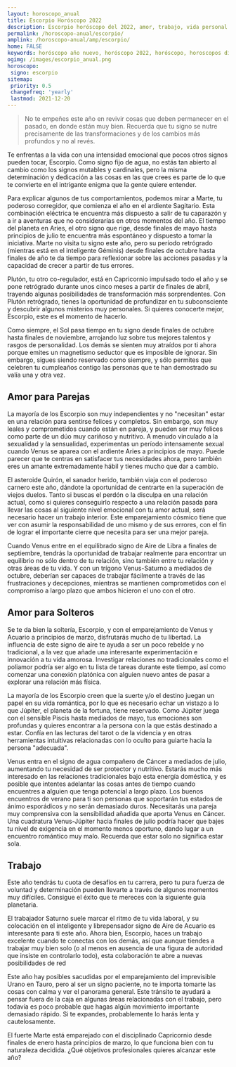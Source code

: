 ```yaml
---
layout: horoscopo_anual
title: Escorpio Horóscopo 2022 
description: Escorpio horóscopo del 2022, amor, trabajo, vida personal. Todas las predicciones para Escorpio 2022 gratis. Disfruta este año nuevo.
permalink: /horoscopo-anual/escorpio/
amplink: /horoscopo-anual/amp/escorpio/
home: FALSE
keywords: horóscopo año nuevo, horóscopo 2022, horóscopo, horoscopos diarios gratis del dia de hoy, horóscopo diario gratis,horóscopo ano nuevo 2022, horóscopo esperanza gracia, horoscopo Escorpio 2022, horoscop, horóscopos gratis, horoscopo Escorpio, horoscopo Escorpio 2022 gratis, Tarot, Astrologia, Zodíaco, Escorpio, horoscopo gratis,tarot en femenino,videncia gratuita,horoscopos gratuitos,horóscopos, astrologia,videncia gratis
ogimg: /images/escorpio_anual.png
horoscopo:
 signo: escorpio
sitemap:
 priority: 0.5
 changefreq: 'yearly'
 lastmod: 2021-12-20
---
```





> No te empeñes este año en revivir cosas que deben permanecer en el pasado, en donde están muy bien. Recuerda que tu signo se nutre precisamente de las transformaciones y de los cambios más profundos y no al revés.


Te enfrentas a la vida con una intensidad emocional que pocos otros signos pueden tocar, Escorpio. Como signo fijo de agua, no estás tan abierto al cambio como los signos mutables y cardinales, pero la misma determinación y dedicación a las cosas en las que crees es parte de lo que te convierte en el intrigante enigma que la gente quiere entender.

Para explicar algunos de tus comportamientos, podemos mirar a Marte, tu poderoso corregidor, que comienza el año en el ardiente Sagitario. Esta combinación eléctrica te encuentra más dispuesto a salir de tu caparazón y a ir a aventuras que no considerarías en otros momentos del año. El tiempo del planeta en Aries, el otro signo que rige, desde finales de mayo hasta principios de julio te encuentra más espontáneo y dispuesto a tomar la iniciativa. Marte no visita tu signo este año, pero su período retrógrado (mientras está en el inteligente Géminis) desde finales de octubre hasta finales de año te da tiempo para reflexionar sobre las acciones pasadas y la capacidad de crecer a partir de tus errores.

Plutón, tu otro co-regulador, está en Capricornio impulsado todo el año y se pone retrógrado durante unos cinco meses a partir de finales de abril, trayendo algunas posibilidades de transformación más sorprendentes. Con Plutón retrógrado, tienes la oportunidad de profundizar en tu subconsciente y descubrir algunos misterios muy personales. Si quieres conocerte mejor, Escorpio, este es el momento de hacerlo.

Como siempre, el Sol pasa tiempo en tu signo desde finales de octubre hasta finales de noviembre, arrojando luz sobre tus mejores talentos y rasgos de personalidad. Los demás se sienten muy atraídos por ti ahora porque emites un magnetismo seductor que es imposible de ignorar. Sin embargo, sigues siendo reservado como siempre, y sólo permites que celebren tu cumpleaños contigo las personas que te han demostrado su valía una y otra vez.

## Amor para Parejas

La mayoría de los Escorpio son muy independientes y no "necesitan" estar en una relación para sentirse felices y completos. Sin embargo, son muy leales y comprometidos cuando están en pareja, y pueden ser muy felices como parte de un dúo muy cariñoso y nutritivo. A menudo vinculado a la sexualidad y la sensualidad, experimentas un período intensamente sexual cuando Venus se aparea con el ardiente Aries a principios de mayo. Puede parecer que te centras en satisfacer tus necesidades ahora, pero también eres un amante extremadamente hábil y tienes mucho que dar a cambio.

El asteroide Quirón, el sanador herido, también viaja con el poderoso carnero este año, dándote la oportunidad de centrarte en la superación de viejos duelos. Tanto si buscas el perdón o la disculpa en una relación actual, como si quieres conseguirlo respecto a una relación pasada para llevar las cosas al siguiente nivel emocional con tu amor actual, será necesario hacer un trabajo interior. Este emparejamiento cósmico tiene que ver con asumir la responsabilidad de uno mismo y de sus errores, con el fin de lograr el importante cierre que necesita para ser una mejor pareja.

Cuando Venus entre en el equilibrado signo de Aire de Libra a finales de septiembre, tendrás la oportunidad de trabajar realmente para encontrar un equilibrio no sólo dentro de tu relación, sino también entre tu relación y otras áreas de tu vida. Y con un trígono Venus-Saturno a mediados de octubre, deberían ser capaces de trabajar fácilmente a través de las frustraciones y decepciones, mientras se mantienen comprometidos con el compromiso a largo plazo que ambos hicieron el uno con el otro.

## Amor para Solteros

Se te da bien la soltería, Escorpio, y con el emparejamiento de Venus y Acuario a principios de marzo, disfrutarás mucho de tu libertad. La influencia de este signo de aire te ayuda a ser un poco rebelde y no tradicional, a la vez que añade una interesante experimentación e innovación a tu vida amorosa. Investigar relaciones no tradicionales como el poliamor podría ser algo en tu lista de tareas durante este tiempo, así como comenzar una conexión platónica con alguien nuevo antes de pasar a explorar una relación más física.

La mayoría de los Escorpio creen que la suerte y/o el destino juegan un papel en su vida romántica, por lo que es necesario echar un vistazo a lo que Júpiter, el planeta de la fortuna, tiene reservado. Como Júpiter juega con el sensible Piscis hasta mediados de mayo, tus emociones son profundas y quieres encontrar a la persona con la que estás destinado a estar. Confía en las lecturas del tarot o de la videncia y en otras herramientas intuitivas relacionadas con lo oculto para guiarte hacia la persona "adecuada".

Venus entra en el signo de agua compañero de Cáncer a mediados de julio, aumentando tu necesidad de ser protector y nutritivo. Estarás mucho más interesado en las relaciones tradicionales bajo esta energía doméstica, y es posible que intentes adelantar las cosas antes de tiempo cuando encuentres a alguien que tenga potencial a largo plazo. Los buenos encuentros de verano para ti son personas que soportarán tus estados de ánimo esporádicos y no serán demasiado duros. Necesitarás una pareja muy comprensiva con la sensibilidad añadida que aporta Venus en Cáncer. Una cuadratura Venus-Júpiter hacia finales de julio podría hacer que bajes tu nivel de exigencia en el momento menos oportuno, dando lugar a un encuentro romántico muy malo. Recuerda que estar solo no significa estar sola.

## Trabajo

Este año tendrás tu cuota de desafíos en tu carrera, pero tu pura fuerza de voluntad y determinación pueden llevarte a través de algunos momentos muy difíciles. Consigue el éxito que te mereces con la siguiente guía planetaria.

El trabajador Saturno suele marcar el ritmo de tu vida laboral, y su colocación en el inteligente y librepensador signo de Aire de Acuario es interesante para ti este año. Ahora bien, Escorpio, haces un trabajo excelente cuando te conectas con los demás, así que aunque tiendes a trabajar muy bien solo (o al menos en ausencia de una figura de autoridad que insiste en controlarlo todo), esta colaboración te abre a nuevas posibilidades de red

Este año hay posibles sacudidas por el emparejamiento del imprevisible Urano en Tauro, pero al ser un signo paciente, no te importa tomarte las cosas con calma y ver el panorama general. Este tránsito te ayudará a pensar fuera de la caja en algunas áreas relacionadas con el trabajo, pero todavía es poco probable que hagas algún movimiento importante demasiado rápido. Si te expandes, probablemente lo harás lenta y cautelosamente.

El fuerte Marte está emparejado con el disciplinado Capricornio desde finales de enero hasta principios de marzo, lo que funciona bien con tu naturaleza decidida. ¿Qué objetivos profesionales quieres alcanzar este año?